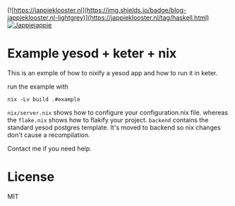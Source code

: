 [![https://jappieklooster.nl](https://img.shields.io/badge/blog-jappieklooster.nl-lightgrey)](https://jappieklooster.nl/tag/haskell.html)
[![Jappiejappie](https://img.shields.io/badge/discord-jappiejappie-black?logo=discord)](https://discord.gg/Hp4agqy)
# Example yesod + keter + nix

This is an exmple of how to nixify a yesod
app and how to run it in keter.

run the example with

```
nix -Lv build .#example
```

`nix/server.nix` shows how to configure your configuration.nix file.
whereas the `flake.nix` shows how to flakify your project.
`backend` contains the standard yesod postgres template.
It's moved to backend so nix changes don't cause a recompilation.


Contact me if you need help.

# License

MIT
